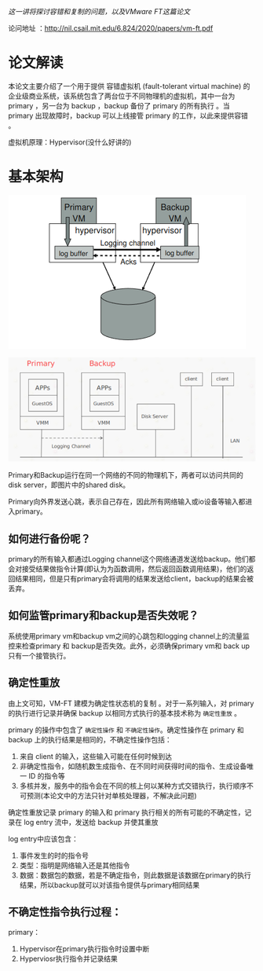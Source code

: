 *这一讲将探讨容错和复制的问题，以及VMware FT这篇论文*

论问地址 ：http://nil.csail.mit.edu/6.824/2020/papers/vm-ft.pdf

# 论文解读

本论文主要介绍了一个用于提供 容错虚拟机 (fault-tolerant virtual machine) 的企业级商业系统，该系统包含了两台位于不同物理机的虚拟机，其中一台为 primary ，另一台为 backup ，backup 备份了 primary 的所有执行 。当 primary 出现故障时，backup 可以上线接管 primary 的工作，以此来提供容错 。

虚拟机原理：Hypervisor(没什么好讲的)

# 基本架构

![Alt text](picture/vm-ft-strcuture.png)

![Alt text](picture/vm-ft-structure_2.png)

Primary和Backup运行在同一个网络的不同的物理机下，两者可以访问共同的disk server，即图片中的shared disk。

Primary向外界发送心跳，表示自己存在，因此所有网络输入或io设备等输入都进入primary。

## 如何进行备份呢？

primary的所有输入都通过Logging channel这个网络通道发送给backup。他们都会对接受结果做指令计算(即认为为函数调用，然后返回函数调用结果)，他们的返回结果相同，但是只有primary会将调用的结果发送给client，backup的结果会被丢弃。

## 如何监管primary和backup是否失效呢？

系统使用primary vm和backup vm之间的心跳包和logging channel上的流量监控来检查primary 和 backup是否失效。此外，必须确保primary vm和 back up
只有一个接管执行。


## 确定性重放

由上文可知，VM-FT 建模为确定性状态机的复制 。对于一系列输入，对 primary 的执行进行记录并确保 backup 以相同方式执行的基本技术称为 `确定性重放` 。

primary 的操作中包含了 `确定性操作` 和 `不确定性操作`。确定性操作在 primary 和 backup 上的执行结果是相同的，不确定性操作包括：

1. 来自 client 的输入，这些输入可能在任何时候到达
2. 非确定性指令，如随机数生成指令、在不同时间获得时间的指令、生成设备唯一 ID 的指令等
3. 多核并发，服务中的指令会在不同的核上何以某种方式交错执行，执行顺序不可预测(本论文中的方法只针对单核处理器，不解决此问题)

确定性重放记录 primary 的输入和 primary 执行相关的所有可能的不确定性，记录在 log entry 流中，发送给 backup 并使其重放 

log entry中应该包含：
1. 事件发生的时的指令号
2. 类型：指明是网络输入还是其他指令
3. 数据：数据包的数据，若是不确定指令，则此数据是该数据在primary的执行结果，所以backup就可以对该指令提供与primary相同结果

## 不确定性指令执行过程：
primary：
1. Hypervisor在primary执行指令时设置中断
2. Hyperviosr执行指令并记录结果